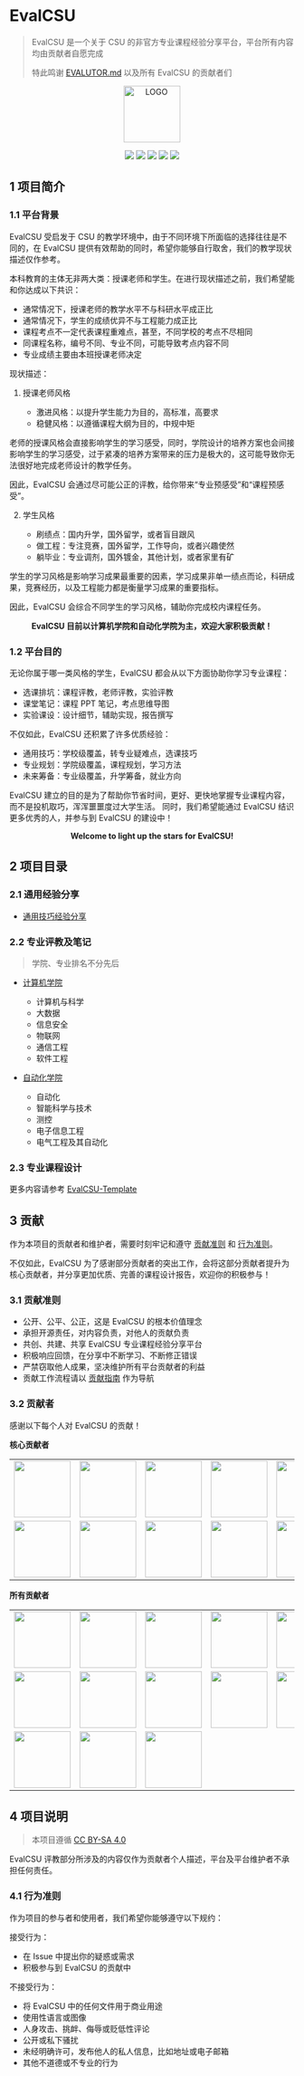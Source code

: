 # EvalCSU

> EvalCSU 是一个关于 CSU 的非官方专业课程经验分享平台，平台所有内容均由贡献者自愿完成
> 
> 特此鸣谢 [EVALUTOR.md](/docs/global/EVALUATOR.md) 以及所有 EvalCSU 的贡献者们

<p align="center"><img alt="LOGO" src="https://github.com/Jacob953/evalcsu/blob/dev/img/global/logo.jpg?raw=true" width="100px" height="100px" /></p>

<p align="center">
  <img src="https://img.shields.io/crates/l/rustc-serialize" />
  <img src="https://img.shields.io/github/repo-size/jacob953/evalcsu" />
  <img src="https://img.shields.io/github/issues-raw/jacob953/evalcsu" />
  <img src="https://img.shields.io/github/issues-pr-closed/jacob953/evalcsu" />
  <img src="https://img.shields.io/github/milestones/progress-percent/jacob953/evalcsu/1" />
</p>


## 1 项目简介

### 1.1 平台背景

EvalCSU 受启发于 CSU 的教学环境中，由于不同环境下所面临的选择往往是不同的，在 EvalCSU 提供有效帮助的同时，希望你能够自行取舍，我们的教学现状描述仅作参考。

本科教育的主体无非两大类：授课老师和学生。在进行现状描述之前，我们希望能和你达成以下共识：

- 通常情况下，授课老师的教学水平不与科研水平成正比
- 通常情况下，学生的成绩优异不与工程能力成正比
- 课程考点不一定代表课程重难点，甚至，不同学校的考点不尽相同
- 同课程名称，编号不同、专业不同，可能导致考点内容不同
- 专业成绩主要由本班授课老师决定

现状描述：

1. 授课老师风格

   - 激进风格：以提升学生能力为目的，高标准，高要求
   - 稳健风格：以遵循课程大纲为目的，中规中矩

老师的授课风格会直接影响学生的学习感受，同时，学院设计的培养方案也会间接影响学生的学习感受，过于紧凑的培养方案带来的压力是极大的，这可能导致你无法很好地完成老师设计的教学任务。

因此，EvalCSU 会通过尽可能公正的评教，给你带来“专业预感受”和“课程预感受”。

2. 学生风格

   - 刷绩点：国内升学，国外留学，或者盲目跟风
   - 做工程：专注竞赛，国外留学，工作导向，或者兴趣使然
   - 躺毕业：专业调剂，国外镀金，其他计划，或者家里有矿

学生的学习风格是影响学习成果最重要的因素，学习成果非单一绩点而论，科研成果，竞赛经历，以及工程能力都是衡量学习成果的重要指标。

因此，EvalCSU 会综合不同学生的学习风格，辅助你完成校内课程任务。

<p align="center"><b>EvalCSU 目前以计算机学院和自动化学院为主，欢迎大家积极贡献！</b></p>

### 1.2 平台目的

无论你属于哪一类风格的学生，EvalCSU 都会从以下方面协助你学习专业课程：

- 选课排坑：课程评教，老师评教，实验评教
- 课堂笔记：课程 PPT 笔记，考点思维导图
- 实验课设：设计细节，辅助实现，报告撰写

不仅如此，EvalCSU 还积累了许多优质经验：

- 通用技巧：学校级覆盖，转专业疑难点，选课技巧
- 专业规划：学院级覆盖，课程规划，学习方法
- 未来筹备：专业级覆盖，升学筹备，就业方向

EvalCSU 建立的目的是为了帮助你节省时间，更好、更快地掌握专业课程内容，而不是投机取巧，浑浑噩噩度过大学生活。
同时，我们希望能通过 EvalCSU 结识更多优秀的人，并参与到 EvalCSU 的建设中！

<p align="center"><b> Welcome to light up the stars for EvalCSU! </b></p>

## 2 项目目录

### 2.1 通用经验分享

- [通用技巧经验分享](/docs/global/GENERALTIPS.md)

### 2.2 专业评教及笔记

> 学院、专业排名不分先后

- [计算机学院](faculty/cse/README.md)

  - 计算机与科学
  - 大数据
  - 信息安全
  - 物联网
  - 通信工程
  - 软件工程

- [自动化学院](faculty/soa/README.md)

  - 自动化
  - 智能科学与技术
  - 测控
  - 电子信息工程
  - 电气工程及其自动化

### 2.3 专业课程设计

更多内容请参考 [EvalCSU-Template](https://github.com/EvalCSU) 

## 3 贡献

作为本项目的贡献者和维护者，需要时刻牢记和遵守 [贡献准则](#31-贡献准则) 和 [行为准则](#41-行为准则)。

不仅如此，EvalCSU 为了感谢部分贡献者的突出工作，会将这部分贡献者提升为核心贡献者，并分享更加优质、完善的课程设计报告，欢迎你的积极参与！

### 3.1 贡献准则

- 公开、公平、公正，这是 EvalCSU 的根本价值理念
- 承担开源责任，对内容负责，对他人的贡献负责
- 共创、共建、共享 EvalCSU 专业课程经验分享平台
- 积极响应回馈，在分享中不断学习、不断修正错误
- 严禁窃取他人成果，坚决维护所有平台贡献者的利益
- 贡献工作流程请以 [贡献指南](global/zh-simplify/CONTRIBUTION.md) 作为导航

### 3.2 贡献者

感谢以下每个人对 EvalCSU 的贡献！

**核心贡献者**

<table width="700px" style="table-layout:fixed">
    <tr>
        <td align="top" style="word-wrap:break-word;"><img src="https://avatars.githubusercontent.com/u/64075563?s=120&v=4" width="100px" alt=""/></td>
        <td align="top" style="word-wrap:break-word;"><img src="https://avatars.githubusercontent.com/u/74520253?s=120&v=4" width="100px" alt=""/></td>
        <td align="top" style="word-wrap:break-word;"><img src="https://avatars.githubusercontent.com/u/72350550?s=120&v=4" width="100px" alt=""/></td>
        <td align="top" style="word-wrap:break-word;"><img src="https://avatars.githubusercontent.com/u/65447998?s=120&v=4" width="100px" alt=""/></td>
        <td align="top" style="word-wrap:break-word;"><img src="https://avatars.githubusercontent.com/u/58100940?s=120&v=4" width="100px" alt=""/></td>
        <td align="top" style="word-wrap:break-word;"><img src="https://avatars.githubusercontent.com/u/73345205?s=120&v=4" width="100px" alt=""/></td>
    </tr>
    <tr>
        <td align="top" style="word-wrap:break-word;"><img src="https://avatars.githubusercontent.com/u/67886875?s=120&v=4" width="100px;" alt=""/></td>
        <td align="top" style="word-wrap:break-word;"><img src="https://avatars.githubusercontent.com/u/63188873?s=120&v=4" width="100px;" alt=""/></td>
        <td align="top" style="word-wrap:break-word;"><img src="https://avatars.githubusercontent.com/u/72395679?s=120&v=4" width="100px;" alt=""/></td>
        <td align="top" style="word-wrap:break-word;"><img src="https://avatars.githubusercontent.com/u/57822495?s=120&v=4" width="100px;" alt=""/></td>
        <td align="top" style="word-wrap:break-word;"><img src="https://avatars.githubusercontent.com/u/28536427?s=120&v=4" width="100px;" alt=""/></td>
    </tr>
</table>

**所有贡献者**

<table width="700px" style="table-layout:fixed">
    <tr>
        <td align="top" style="word-wrap:break-word;"><img src="https://avatars.githubusercontent.com/u/63287428?s=120&v=4" width="100px;" alt=""/></td>
        <td align="top" style="word-wrap:break-word;"><img src="https://avatars.githubusercontent.com/u/94861831?s=120&v=4" width="100px;" alt=""/></td>
        <td align="top" style="word-wrap:break-word;"><img src="https://avatars.githubusercontent.com/u/72063459?s=120&v=4" width="100px;" alt=""/></td>
        <td align="top" style="word-wrap:break-word;"><img src="https://avatars.githubusercontent.com/u/62288395?s=120&v=4" width="100px;" alt=""/></td>
        <td align="top" style="word-wrap:break-word;"><img src="https://avatars.githubusercontent.com/u/72177652?s=120&v=4" width="100px;" alt=""/></td>
        <td align="top" style="word-wrap:break-word;"><img src="https://avatars.githubusercontent.com/u/53910152?s=120&v=4" width="100px;" alt=""/></td>
    </tr>
    <tr>
        <td align="top" style="word-wrap:break-word;"><img src="https://avatars.githubusercontent.com/u/60459217?s=120&v=4" width="100px;" alt=""/></td>
        <td align="top" style="word-wrap:break-word;"><img src="https://avatars.githubusercontent.com/u/73117818?s=120&v=4" width="100px;" alt=""/></td>
        <td align="top" style="word-wrap:break-word;"><img src="https://avatars.githubusercontent.com/u/99242280?s=120&v=4" width="100px;" alt=""/></td>
        <td align="top" style="word-wrap:break-word;"><img src="https://avatars.githubusercontent.com/u/97728260?s=120&v=4" width="100px;" alt=""/></td>
        <td align="top" style="word-wrap:break-word;"><img src="https://avatars.githubusercontent.com/u/69760370?s=120&v=4" width="100px;" alt=""/></td>
        <td align="top" style="word-wrap:break-word;"><img src="https://avatars.githubusercontent.com/u/43837880?s=120&v=4" width="100px;" alt=""/></td>
    </tr>
    <tr>
        <td align="top" style="word-wrap:break-word;"><img src="https://avatars.githubusercontent.com/u/45818075?s=120&v=4" width="100px;" alt=""/></td>
        <td align="top" style="word-wrap:break-word;"><img src="https://avatars.githubusercontent.com/u/72145272?s=120&v=4" width="100px;" alt=""/></td>
        <td align="top" style="word-wrap:break-word;"><img src="https://avatars.githubusercontent.com/u/91550732?s=120&v=4" width="100px;" alt=""/></td>
    </tr>
</table>


## 4 项目说明

> 本项目遵循 [CC BY-SA 4.0](https://github.com/Jacob953/evalcsu/blob/main/LICENSE)

EvalCSU 评教部分所涉及的内容仅作为贡献者个人描述，平台及平台维护者不承担任何责任。

### 4.1 行为准则

作为项目的参与者和使用者，我们希望你能够遵守以下规约：

接受行为：

- 在 Issue 中提出你的疑惑或需求
- 积极参与到 EvalCSU 的贡献中

不接受行为：

- 将 EvalCSU 中的任何文件用于商业用途
- 使用性语言或图像
- 人身攻击、挑衅、侮辱或贬低性评论
- 公开或私下骚扰
- 未经明确许可，发布他人的私人信息，比如地址或电子邮箱
- 其他不道德或不专业的行为

